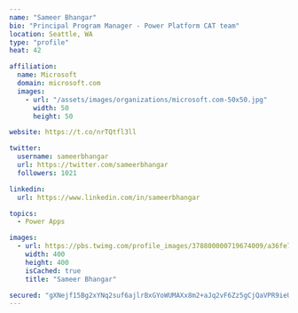 ```yaml
---
name: "Sameer Bhangar"
bio: "Principal Program Manager - Power Platform CAT team"
location: Seattle, WA
type: "profile"
heat: 42

affiliation:
  name: Microsoft
  domain: microsoft.com
  images:
    - url: "/assets/images/organizations/microsoft.com-50x50.jpg"
      width: 50
      height: 50

website: https://t.co/nrTQtfl3ll

twitter:
  username: sameerbhangar
  url: https://twitter.com/sameerbhangar
  followers: 1021

linkedin:
  url: https://www.linkedin.com/in/sameerbhangar

topics:
  - Power Apps

images:
  - url: https://pbs.twimg.com/profile_images/378800000719674009/a36fe7ddfab1778b76e5793772e43798_400x400.jpeg
    width: 400
    height: 400
    isCached: true
    title: "Sameer Bhangar"

secured: "gXNejf15Bg2xYNq2suf6ajlrBxGYoWUMAXx8m2+aJq2vF6Zz5gCjQaVPR9ieUg20AR5sy1j9SGdrqqtlqiJXeE2l6aZP/VLTUqkMDA8hE+vQSlKN+uLgWyx15orv0kXB7nC5bN/cuutVP4fuFU528GZTtclXlWl4UlxWrpMyJMHrWikhcKE0eig2yZMkD5O1S66/c71iv010gmY7jLXyCY9vHwujhyMLMhKeGr/oBECn/2+gmYr5Rq5G5uAAFdPWmwdm0EqzRI5kjI8Lx+yjEOWJCdjzdJvgAO306LbwNhs+oxS3eCy0ifrKu3PPhhMm1OPjk3rWQDapOjPVf9J1rUI68XuUtOMXjXSBu9q29otC4bN749GdOGRI33LuMWatD+qrGRtxrLDr5Ej2k2wezg9RPNZsyrXDYghHPcSYo98=;PM36h8llKNOnEMqRZPXH2g=="
---
```


